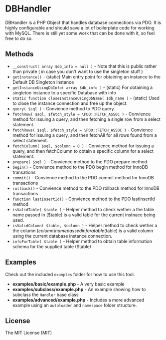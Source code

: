 # DBHandler
DBHandler is a PHP Object that handles database connections via PDO.  It is highly configurable and should save a lot of boilerplate code for working with MySQL.  There is still yet some work that can be done with it, so feel free to do so.

## Methods
* `__construct( array $db_info = null )` - Note that this is public rather than private ( in case you don't want to use the singleton stuff )
* `getInstance()` - (static) Main entry point for obtaining an instance to the Default DB Singleton instance
* `getInstanceUsingDbInfo( array $db_info )` - (static) For obtaining a singleton instance to a specific Database with info
* `static function closeInstanceUsingDbName( $db_name )` - (static) Used to close the instance connection and free up the object.
* `query( $sql )` - Convience method to PDO query.
* `fetchRow( $sql, $fetch_style = \PDO::FETCH_ASSOC )` - Convience method for issuing a query, and then fetching a single row from a select statement.
* `fetchRows( $sql, $fetch_style = \PDO::FETCH_ASSOC )` - Convience method for issuing a query, and then fetchAll for all rows found from a select statement.
* `fetchColumn( $sql, $column = 0 )` - Convience method for issuing a query, and then fetchColumn to obtain a specific column for a select statement.
* `prepare( $sql )` - Convience method to the PDO prepare method.
* `begin()` - Convience method to the PDO begin method for InnoDB transations
* `commit()` - Convience method to the PDO commit method for InnoDB transactions
* `rollback()` - Convience method to the PDO rollback method for InnoDB transactions
* `function lastInsertId()` - Convience method to the PDO lastInsertId method
* `isValidTable( $table )` - Helper method to check wether a the table name passed in ($table) is a valid table for the current instnace being used.
* `isValidColumn( $table, $column )` - Helper method to check wether a the column ($column) name passed in for a table ($table) is a valid column using the current database instance connection.
* `infoForTable( $table )` - Helper method to obtain table information schema for the supplied table ($table)

## Examples

Check out the included `examples` folder for how to use this tool.

* **examples/basic/example.php** - A very basic example
* **examples/subclass/example.php** - An example showing how to subclass the `Handler` base class
* **examples/advanced/example.php** - Includes a more advanced example using an `autoloader` and `namespace` folder structure.

## License
The MIT License (MIT)
